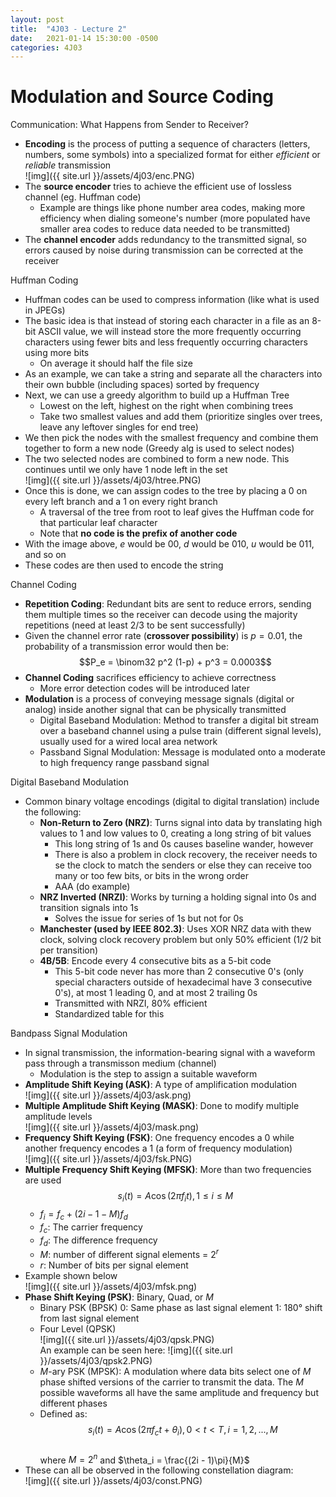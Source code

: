 ```yaml
---
layout: post
title:  "4J03 - Lecture 2"
date:   2021-01-14 15:30:00 -0500
categories: 4J03
---
```


Modulation and Source Coding
===

Communication: What Happens from Sender to Receiver?
- **Encoding** is the process of putting a sequence of characters (letters, numbers, some symbols) into a specialized format for either *efficient* or *reliable* transmission  
    ![img]({{ site.url }}/assets/4j03/enc.PNG)
- The **source encoder** tries to achieve the efficient use of lossless channel (eg. Huffman code)
    - Example are things like phone number area codes, making more efficiency when dialing someone's number (more populated have smaller area codes to reduce data needed to be transmitted)
- The **channel encoder** adds redundancy to the transmitted signal, so errors caused by noise during transmission can be corrected at the receiver

Huffman Coding
- Huffman codes can be used to compress information (like what is used in JPEGs)
- The basic idea is that instead of storing each character in a file as an 8-bit ASCII value, we will instead store the more frequently occurring characters using fewer bits and less frequently occurring characters using more bits
    - On average it should half the file size
- As an example, we can take a string and separate all the characters into their own bubble (including spaces) sorted by frequency
- Next, we can use a greedy algorithm to build up a Huffman Tree
    - Lowest on the left, highest on the right when combining trees
    - Take two smallest values and add them (prioritize singles over trees, leave any leftover singles for end tree)
- We then pick the nodes with the smallest frequency and combine them together to form a new node (Greedy alg is used to select nodes)
- The two selected nodes are combined to form a new node. This continues until we only have 1 node left in the set  
    ![img]({{ site.url }}/assets/4j03/htree.PNG)
- Once this is done, we can assign codes to the tree by placing a 0 on every left branch and a 1 on every right branch
    - A traversal of the tree from root to leaf gives the Huffman code for that particular leaf character
    - Note that **no code is the prefix of another code**
- With the image above, *e* would be 00, *d* would be 010, *u* would be 011, and so on
- These codes are then used to encode the string

Channel Coding
- **Repetition Coding**: Redundant bits are sent to reduce errors, sending them multiple times so the receiver can decode using the majority repetitions (need at least 2/3 to be sent successfully)
- Given the channel error rate (**crossover possibility**) is $p = 0.01$, the probability of a transmission error would then be:  
    $$P_e = \binom32 p^2 (1-p) + p^3 = 0.0003$$
- **Channel Coding** sacrifices efficiency to achieve correctness
    - More error detection codes will be introduced later
- **Modulation** is a process of conveying message signals (digital or analog) inside another signal that can be physically transmitted
    - Digital Baseband Modulation: Method to transfer a digital bit stream over a baseband channel using a pulse train (different signal levels), usually used for a wired local area network
    - Passband Signal Modulation: Message is modulated onto a moderate to high frequency range passband signal

Digital Baseband Modulation
- Common binary voltage encodings (digital to digital translation) include the following:
    - **Non-Return to Zero (NRZ)**: Turns signal into data by translating high values to 1 and low values to 0, creating a long string of bit values
        - This long string of 1s and 0s causes baseline wander, however
        - There is also a problem in clock recovery, the receiver needs to se the clock to match the senders or else they can receive too many or too few bits, or bits in the wrong order
        - AAA (do example)
    - **NRZ Inverted (NRZI)**: Works by turning a holding signal into 0s and transition signals into 1s
        - Solves the issue for series of 1s but not for 0s
    - **Manchester (used by IEEE 802.3)**: Uses XOR NRZ data with thew clock, solving clock recovery problem but only 50% efficient (1/2 bit per transition)
    - **4B/5B**: Encode every 4 consecutive bits as a 5-bit code
        - This 5-bit code never has more than 2 consecutive 0's (only special characters outside of hexadecimal have 3 consecutive 0's), at most 1 leading 0, and at most 2 trailing 0s
        - Transmitted with NRZI, 80% efficient
        - Standardized table for this

Bandpass Signal Modulation
- In signal transmission, the information-bearing signal with a waveform pass through a transmisson medium (channel)
    - Modulation is the step to assign a suitable waveform
- **Amplitude Shift Keying (ASK)**: A type of amplification modulation  
    ![img]({{ site.url }}/assets/4j03/ask.png)
- **Multiple Amplitude Shift Keying (MASK)**: Done to modify multiple amplitude levels  
    ![img]({{ site.url }}/assets/4j03/mask.png)
- **Frequency Shift Keying (FSK)**: One frequency encodes a 0 while another frequency encodes a 1 (a form of frequency modulation)  
    ![img]({{ site.url }}/assets/4j03/fsk.PNG)
- **Multiple Frequency Shift Keying (MFSK)**: More than two frequencies are used  
    $$s_i(t) = A \cos(2 \pi f_i t), 1 \leq i \leq M$$
    - $f_i = f_c + (2i - 1 - M) f_d$
    - $f_c$: The carrier frequency
    - $f_d$: The difference frequency
    - $M$: number of different signal elements = $2^r$
    - $r$: Number of bits per signal element
- Example shown below  
    ![img]({{ site.url }}/assets/4j03/mfsk.png)
- **Phase Shift Keying (PSK)**: Binary, Quad, or *M*
    - Binary PSK (BPSK) 
        0: Same phase as last signal element
        1: 180° shift from last signal element
    - Four Level (QPSK)  
        ![img]({{ site.url }}/assets/4j03/qpsk.PNG)  
    An example can be seen here:
        ![img]({{ site.url }}/assets/4j03/qpsk2.PNG)  
    - *M*-ary PSK (MPSK): A modulation where data bits select one of *M* phase shifted versions of the carrier to transmit the data. The *M* possible waveforms all have the same amplitude and frequency but different phases
    - Defined as:  
        $$s_i(t) = A \cos(2 \pi f_c t + \theta_i), 0 \lt t \lt T, i = 1, 2, ..., M$$  
        where $M = 2^n$ and $\theta_i = \frac{(2i - 1)\pi}{M}$
- These can all be observed in the following constellation diagram:  
    ![img]({{ site.url }}/assets/4j03/const.PNG)  

